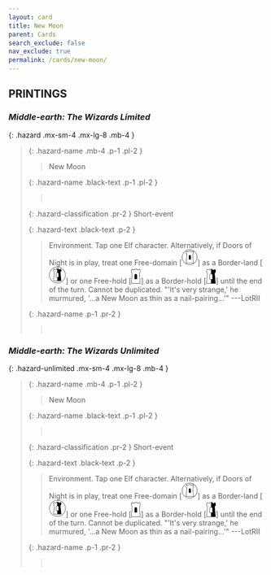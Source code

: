 ```yaml
---
layout: card
title: New Moon
parent: Cards
search_exclude: false
nav_exclude: true
permalink: /cards/new-moon/
---
```


## PRINTINGS


### _Middle-earth: The Wizards Limited_

{: .hazard .mx-sm-4 .mx-lg-8 .mb-4 }
> {: .hazard-name .mb-4 .p-1 .pl-2 }
> > <div class="hazard-mp"></div>
> > <div class="card-name">New Moon</div>
>
> {: .hazard-name .black-text .p-1 .pl-2 }
> > &nbsp;
>
> {: .hazard-classification .pr-2 }
> Short-event
>
> {: .hazard-text .black-text .p-2 }
> > Environment. Tap one Elf character. Alternatively, if Doors of Night is in play, treat one Free-domain \[![](/assets/images/free-domain.svg)] as a Border-land \[![](/assets/images/border-land.svg)] or one Free-hold \[![](/assets/images/free-hold.svg)] as a Border-hold \[![](/assets/images/border-hold.svg)] until the end of the turn. Cannot be duplicated.  "'It's very strange,' he murmured, '...a New Moon as thin as a nail-pairing...'" ---LotRII 
>
> {: .hazard-name .p-1 .pr-2 }
> > <div class="card-shield"></div>
> > <div class="card-corruption">&nbsp;</div>

### _Middle-earth: The Wizards Unlimited_

{: .hazard-unlimited .mx-sm-4 .mx-lg-8 .mb-4 }
> {: .hazard-name .mb-4 .p-1 .pl-2 }
> > <div class="hazard-mp"></div>
> > <div class="card-name">New Moon</div>
>
> {: .hazard-name .black-text .p-1 .pl-2 }
> > &nbsp;
>
> {: .hazard-classification .pr-2 }
> Short-event
>
> {: .hazard-text .black-text .p-2 }
> > Environment. Tap one Elf character. Alternatively, if Doors of Night is in play, treat one Free-domain \[![](/assets/images/free-domain.svg)] as a Border-land \[![](/assets/images/border-land.svg)] or one Free-hold \[![](/assets/images/free-hold.svg)] as a Border-hold \[![](/assets/images/border-hold.svg)] until the end of the turn. Cannot be duplicated.  "'It's very strange,' he murmured, '...a New Moon as thin as a nail-pairing...'" ---LotRII 
>
> {: .hazard-name .p-1 .pr-2 }
> > <div class="card-shield"></div>
> > <div class="card-corruption-white">&nbsp;</div>
